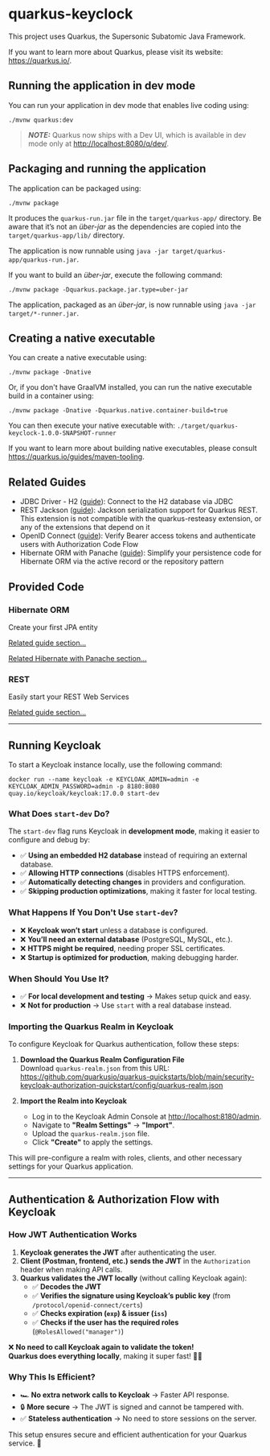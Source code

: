 # quarkus-keyclock

This project uses Quarkus, the Supersonic Subatomic Java Framework.

If you want to learn more about Quarkus, please visit its website: <https://quarkus.io/>.

## Running the application in dev mode

You can run your application in dev mode that enables live coding using:

```shell script
./mvnw quarkus:dev
```

> **_NOTE:_**  Quarkus now ships with a Dev UI, which is available in dev mode only at <http://localhost:8080/q/dev/>.

## Packaging and running the application

The application can be packaged using:

```shell script
./mvnw package
```

It produces the `quarkus-run.jar` file in the `target/quarkus-app/` directory.
Be aware that it’s not an _über-jar_ as the dependencies are copied into the `target/quarkus-app/lib/` directory.

The application is now runnable using `java -jar target/quarkus-app/quarkus-run.jar`.

If you want to build an _über-jar_, execute the following command:

```shell script
./mvnw package -Dquarkus.package.jar.type=uber-jar
```

The application, packaged as an _über-jar_, is now runnable using `java -jar target/*-runner.jar`.

## Creating a native executable

You can create a native executable using:

```shell script
./mvnw package -Dnative
```

Or, if you don't have GraalVM installed, you can run the native executable build in a container using:

```shell script
./mvnw package -Dnative -Dquarkus.native.container-build=true
```

You can then execute your native executable with: `./target/quarkus-keyclock-1.0.0-SNAPSHOT-runner`

If you want to learn more about building native executables, please consult <https://quarkus.io/guides/maven-tooling>.

## Related Guides

- JDBC Driver - H2 ([guide](https://quarkus.io/guides/datasource)): Connect to the H2 database via JDBC
- REST Jackson ([guide](https://quarkus.io/guides/rest#json-serialisation)): Jackson serialization support for Quarkus REST. This extension is not compatible with the quarkus-resteasy extension, or any of the extensions that depend on it
- OpenID Connect ([guide](https://quarkus.io/guides/security-openid-connect)): Verify Bearer access tokens and authenticate users with Authorization Code Flow
- Hibernate ORM with Panache ([guide](https://quarkus.io/guides/hibernate-orm-panache)): Simplify your persistence code for Hibernate ORM via the active record or the repository pattern

## Provided Code

### Hibernate ORM

Create your first JPA entity

[Related guide section...](https://quarkus.io/guides/hibernate-orm)

[Related Hibernate with Panache section...](https://quarkus.io/guides/hibernate-orm-panache)


### REST

Easily start your REST Web Services

[Related guide section...](https://quarkus.io/guides/getting-started-reactive#reactive-jax-rs-resources)

---


## Running Keycloak

To start a Keycloak instance locally, use the following command:

```shell
docker run --name keycloak -e KEYCLOAK_ADMIN=admin -e KEYCLOAK_ADMIN_PASSWORD=admin -p 8180:8080 quay.io/keycloak/keycloak:17.0.0 start-dev
```


### What Does `start-dev` Do?
The `start-dev` flag runs Keycloak in **development mode**, making it easier to configure and debug by:
- ✅ **Using an embedded H2 database** instead of requiring an external database.
- ✅ **Allowing HTTP connections** (disables HTTPS enforcement).
- ✅ **Automatically detecting changes** in providers and configuration.
- ✅ **Skipping production optimizations**, making it faster for local testing.

### What Happens If You Don't Use `start-dev`?
- ❌ **Keycloak won’t start** unless a database is configured.
- ❌ **You’ll need an external database** (PostgreSQL, MySQL, etc.).
- ❌ **HTTPS might be required**, needing proper SSL certificates.
- ❌ **Startup is optimized for production**, making debugging harder.

### When Should You Use It?
- ✅ **For local development and testing** → Makes setup quick and easy.
- ❌ **Not for production** → Use `start` with a real database instead.


### Importing the Quarkus Realm in Keycloak
To configure Keycloak for Quarkus authentication, follow these steps:

1. **Download the Quarkus Realm Configuration File**  
   Download `quarkus-realm.json` from this URL:  
   <https://github.com/quarkusio/quarkus-quickstarts/blob/main/security-keycloak-authorization-quickstart/config/quarkus-realm.json>

2. **Import the Realm into Keycloak**
    - Log in to the Keycloak Admin Console at <http://localhost:8180/admin>.
    - Navigate to **"Realm Settings"** → **"Import"**.
    - Upload the `quarkus-realm.json` file.
    - Click **"Create"** to apply the settings.

This will pre-configure a realm with roles, clients, and other necessary settings for your Quarkus application.

---


## Authentication & Authorization Flow with Keycloak

### How JWT Authentication Works

1. **Keycloak generates the JWT** after authenticating the user.
2. **Client (Postman, frontend, etc.) sends the JWT** in the `Authorization` header when making API calls.
3. **Quarkus validates the JWT locally** (without calling Keycloak again):
    - ✅ **Decodes the JWT**
    - ✅ **Verifies the signature using Keycloak’s public key** (from `/protocol/openid-connect/certs`)
    - ✅ **Checks expiration (`exp`) & issuer (`iss`)**
    - ✅ **Checks if the user has the required roles** (`@RolesAllowed("manager")`)

❌ **No need to call Keycloak again to validate the token!**  
**Quarkus does everything locally**, making it super fast! 🚀🔥

### Why This Is Efficient?
- 🏎️ **No extra network calls to Keycloak** → Faster API response.
- 🔒 **More secure** → The JWT is signed and cannot be tampered with.
- ✅ **Stateless authentication** → No need to store sessions on the server.

This setup ensures secure and efficient authentication for your Quarkus service. 🚀  
